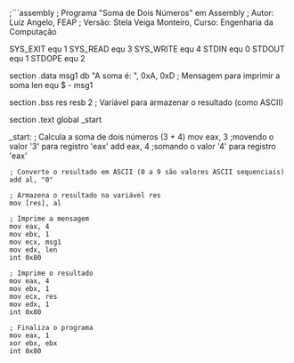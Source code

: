 ;```assembly
; Programa "Soma de Dois Números" em Assembly
; Autor: Luiz Angelo, FEAP
; Versão: Stela Veiga Monteiro, Curso: Engenharia da Computação

SYS_EXIT    equ 1
SYS_READ    equ 3
SYS_WRITE   equ 4
STDIN       equ 0
STDOUT      equ 1
STDOPE      equ 2

section .data
    msg1 db "A soma é: ", 0xA, 0xD ; Mensagem para imprimir a soma
    len equ $ - msg1

section .bss
    res resb 2 ; Variável para armazenar o resultado (como ASCII)

section .text
global _start

_start:
    ; Calcula a soma de dois números (3 + 4)
    mov eax, 3  ;movendo o valor '3' para registro 'eax'
    add eax, 4  ;somando o valor '4' para registro 'eax'

    ; Converte o resultado em ASCII (0 a 9 são valores ASCII sequenciais)
    add al, "0"

    ; Armazena o resultado na variável res
    mov [res], al

    ; Imprime a mensagem
    mov eax, 4
    mov ebx, 1
    mov ecx, msg1
    mov edx, len
    int 0x80

    ; Imprime o resultado
    mov eax, 4
    mov ebx, 1
    mov ecx, res
    mov edx, 1
    int 0x80

    ; Finaliza o programa
    mov eax, 1
    xor ebx, ebx
    int 0x80
